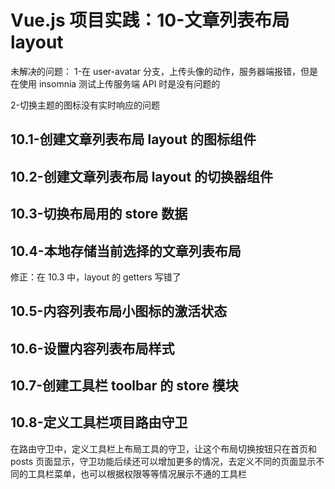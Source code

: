 # Vue.js 项目实践：10-文章列表布局 layout

未解决的问题：
1-在 user-avatar 分支，上传头像的动作，服务器端报错，但是在使用 insomnia 测试上传服务端 API 时是没有问题的

2-切换主题的图标没有实时响应的问题

## 10.1-创建文章列表布局 layout 的图标组件

## 10.2-创建文章列表布局 layout 的切换器组件

## 10.3-切换布局用的 store 数据

## 10.4-本地存储当前选择的文章列表布局

修正：在 10.3 中，layout 的 getters 写错了

## 10.5-内容列表布局小图标的激活状态

## 10.6-设置内容列表布局样式

## 10.7-创建工具栏 toolbar 的 store 模块

## 10.8-定义工具栏项目路由守卫

在路由守卫中，定义工具栏上布局工具的守卫，让这个布局切换按钮只在首页和 posts 页面显示，守卫功能后续还可以增加更多的情况，去定义不同的页面显示不同的工具栏菜单，也可以根据权限等等情况展示不通的工具栏
